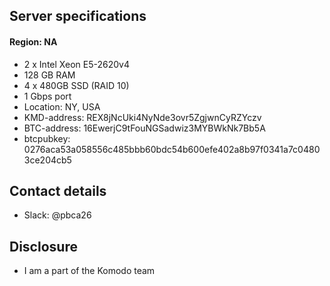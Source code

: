 ## Server specifications

#### Region: NA
- 2 x Intel Xeon E5-2620v4
- 128 GB RAM
- 4 x 480GB SSD (RAID 10)
- 1 Gbps port
- Location: NY, USA
- KMD-address: REX8jNcUki4NyNde3ovr5ZgjwnCyRZYczv
- BTC-address: 16EwerjC9tFouNGSadwiz3MYBWkNk7Bb5A
- btcpubkey: 0276aca53a058556c485bbb60bdc54b600efe402a8b97f0341a7c04803ce204cb5

## Contact details

- Slack: @pbca26

## Disclosure

- I am a part of the Komodo team